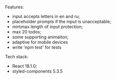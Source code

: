Features:

- input accepts letters in en and ru;
- placeholder prompts if the input is unacceptable;
- min\max length of input protection;
- max 20 todos;
- some supporting animaiton;
- adaptive for mobile devices
- write 'npm test' for tests

Tech stack:

- React 18.1.0;
- styled-components 5.3.5
